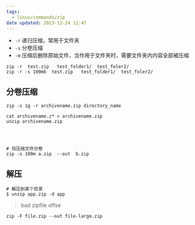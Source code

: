 ```yaml
---
tags:
  - linux/commands/zip
date updated: 2023-12-24 12:47
---
```


- `-r` 递归压缩，常用于文件夹
- `-s` 分卷压缩
- `-m` 压缩后删除原始文件，当作用于文件夹时，需要文件夹内内容全部被压缩

```shell
zip -r  test.zip   test_folder1/  test_foler2/
zip -r -s 100mb  test.zip   test_folder1/  test_foler2/
```

## 分卷压缩

```shell
zip -s 1g -r archivename.zip directory_name

cat archivename.z* > archivename.zip
unzip archivename.zip




# 将压缩文件分卷
zip -s 100m a.zip  --out  b.zip
```

## 解压

```shell
# 解压到某个目录
$ unzip app.zip -d app
```


> bad zipfile offse

```shell
zip -F file.zip --out file-large.zip
```